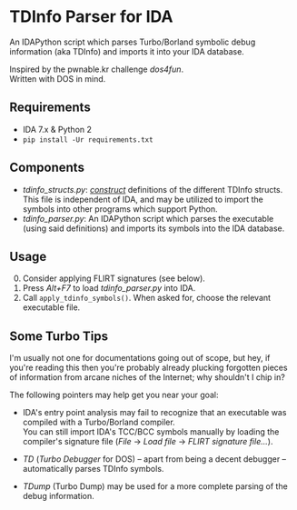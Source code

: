 # TDInfo Parser for IDA

An IDAPython script which parses Turbo/Borland symbolic debug information (aka TDInfo) and imports it into your IDA database.

Inspired by the pwnable.kr challenge _dos4fun_.  
Written with DOS in mind.

## Requirements

- IDA 7.x & Python 2
- `pip install -Ur requirements.txt`

## Components

- _tdinfo_structs.py_: [_construct_](https://github.com/construct/construct) definitions of the different TDInfo structs.  
This file is independent of IDA, and may be utilized to import the symbols into other programs which support Python.
- _tdinfo_parser.py_: An IDAPython script which parses the executable (using said definitions) and imports its symbols into the IDA database.

## Usage

0. Consider applying FLIRT signatures (see below).
1. Press _Alt+F7_ to load _tdinfo_parser.py_ into IDA.
2. Call `apply_tdinfo_symbols()`. When asked for, choose the relevant executable file.

## Some Turbo Tips

I'm usually not one for documentations going out of scope, but hey, if you're reading this then you're probably already plucking forgotten pieces of information from arcane niches of the Internet; why shouldn't I chip in?

The following pointers may help get you near your goal:

- IDA's entry point analysis may fail to recognize that an executable was compiled with a Turbo/Borland compiler.  
 You can still import IDA's TCC/BCC symbols manually by loading the compiler's signature file (_File_ -> _Load file_ -> _FLIRT signature file..._).

- _TD_ (_Turbo Debugger_ for DOS) – apart from being a decent debugger – automatically parses TDInfo symbols.

- _TDump_ (Turbo Dump) may be used for a more complete parsing of the debug information.
